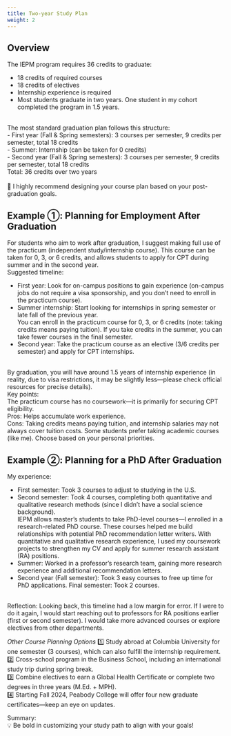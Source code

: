```yaml
---
title: Two-year Study Plan
weight: 2
---
```


## Overview

The IEPM program requires 36 credits to graduate:
<br>
- 18 credits of required courses<br>
- 18 credits of electives<br>
- Internship experience is required<br>
- Most students graduate in two years. One student in my cohort completed the program in 1.5 years.<br>
<br>
The most standard graduation plan follows this structure:
<br>
- First year (Fall & Spring semesters): 3 courses per semester, 9 credits per semester, total 18 credits<br>
- Summer: Internship (can be taken for 0 credits)<br>
- Second year (Fall & Spring semesters): 3 courses per semester, 9 credits per semester, total 18 credits<br>
Total: 36 credits over two years<br>
<br>💛 I highly recommend designing your course plan based on your post-graduation goals.

## Example ①: Planning for Employment After Graduation

For students who aim to work after graduation, I suggest making full use of the practicum (independent study/internship course). This course can be taken for 0, 3, or 6 credits, and allows students to apply for CPT during summer and in the second year.
<br>
Suggested timeline:
<br>
- First year: Look for on-campus positions to gain experience (on-campus jobs do not require a visa sponsorship, and you don’t need to enroll in the practicum course).<br>
- Summer internship: Start looking for internships in spring semester or late fall of the previous year.<br>
You can enroll in the practicum course for 0, 3, or 6 credits (note: taking credits means paying tuition). If you take credits in the summer, you can take fewer courses in the final semester.<br>
- Second year: Take the practicum course as an elective (3/6 credits per semester) and apply for CPT internships.<br>
<br>
By graduation, you will have around 1.5 years of internship experience (in reality, due to visa restrictions, it may be slightly less—please check official resources for precise details).
<br>
Key points:
<br>
The practicum course has no coursework—it is primarily for securing CPT eligibility.<br>
Pros: Helps accumulate work experience.<br>
Cons: Taking credits means paying tuition, and internship salaries may not always cover tuition costs. Some students prefer taking academic courses (like me). Choose based on your personal priorities.<br>

## Example ②: Planning for a PhD After Graduation
My experience:
<br>
- First semester: Took 3 courses to adjust to studying in the U.S.<br>
- Second semester: Took 4 courses, completing both quantitative and qualitative research methods (since I didn’t have a social science background).<br>
IEPM allows master’s students to take PhD-level courses—I enrolled in a research-related PhD course. These courses helped me build relationships with potential PhD recommendation letter writers. With quantitative and qualitative research experience, I used my coursework projects to strengthen my CV and apply for summer research assistant (RA) positions.<br>
- Summer: Worked in a professor’s research team, gaining more research experience and additional recommendation letters.<br>
- Second year (Fall semester): Took 3 easy courses to free up time for PhD applications. Final semester: Took 2 courses.<br>
<br>
Reflection: Looking back, this timeline had a low margin for error. If I were to do it again, I would start reaching out to professors for RA positions earlier (first or second semester). I would take more advanced courses or explore electives from other departments.<br>

*Other Course Planning Options*
1️⃣ Study abroad at Columbia University for one semester (3 courses), which can also fulfill the internship requirement.<br>
2️⃣ Cross-school program in the Business School, including an international study trip during spring break.<br>
3️⃣ Combine electives to earn a Global Health Certificate or complete two degrees in three years (M.Ed. + MPH).<br>
4️⃣ Starting Fall 2024, Peabody College will offer four new graduate certificates—keep an eye on updates.<br>

Summary:<br>
💡 Be bold in customizing your study path to align with your goals!
